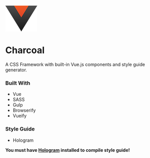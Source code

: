 ![Charcoal Logo Small](_assets/charcoal-logo-sm.png)

# Charcoal

A CSS Framework with built-in Vue.js components and style guide generator.

### Built With

* Vue  
* SASS  
* Gulp
* Browserify  
* Vueify

### Style Guide

* Hologram  

**You must have [Hologram](https://trulia.github.io/hologram/) installed to compile style guide!**